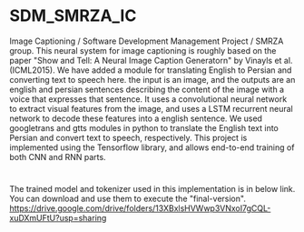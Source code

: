 # SDM_SMRZA_IC
Image Captioning / Software Development Management Project / SMRZA group.
This neural system for image captioning is roughly based on the paper "Show and Tell: A Neural Image Caption Generatorn" by Vinayls et al. (ICML2015).
We have added a module for translating English to Persian and converting text to speech here. the input is an image, and the outputs are an english and persian sentences describing the content of the image with a voice that expresses that sentence. It uses a convolutional neural network to extract visual features from the image, and uses a LSTM recurrent neural network to decode these features into a english sentence. We used googletrans and gtts modules in python to translate the English text into Persian and convert text to speech, respectively. This project is implemented using the Tensorflow library, and allows end-to-end training of both CNN and RNN parts.

#
The trained model and tokenizer used in this implementation is in below link. You can download and use them to execute the "final-version".
https://drive.google.com/drive/folders/13XBxlsHVWwp3VNxoI7gCQL-xuDXmUFtU?usp=sharing
